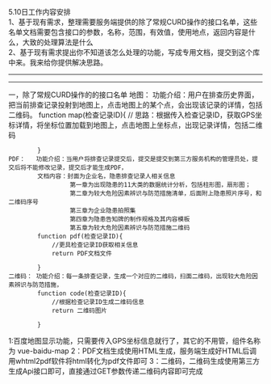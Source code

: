 5.10日工作内容安排  
1、基于现有需求，整理需要服务端提供的除了常规CURD操作的接口名单，这些名单文档需要包含接口的参数，名称，范围，有效值，使用地点，返回内容是什么，大致的处理算法是什么  
2、基于现有需求提出你不知道该怎么处理的功能，写成专用文档，提交到这个库中来。我来给你提供解决思路。  

-----------------------------------------------------------------------------------------------------------------------------------------------
-----------------------------------------------------------------------------------------------------------------------------------------------
一，除了常规CURD操作的的接口名单
    地图：  功能介绍：用户在排查历史界面，把当前排查记录投射到地图上，点击地图上的某个点，会出现该记录的详情，包括二维码。
            function map(检查记录ID){
               // 思路：根据传入检查记录ID，获取GPS坐标详情，将坐标位置加载到地图上，点击地图上坐标点，出现记录详情，包括二维码

            }
    PDF：   功能介绍：当用户将排查记录提交后，提交是提交到第三方服务机构的管理员处，提交后将不能修改记录，提交后才能生成PDF，
            文档内容：封面为企业名，隐患排查记录人相关信息
                     第一章为出现隐患的11大类的数据统计分析，包括柱形图，扇形图；
                     第二章为较大危险因素辨识与防范措施清单，后面附上隐患照片序号，和二维码序号
                     第三章为企业隐患拍照集
                     第四章为隐患告知牌的制作规格及其内容模板
                     第五章为较大危险因素辨识与防范措施二维码
            function pdf(检查记录ID){
                //更具检查记录ID获取相关信息
                return PDF文档文件

            }
    二维码： 功能介绍：每一条排查记录，生成一个对应的二维码，扫面二维码，出现较大危险因素辨识与防范措施，
            function code(检查记录ID){
                //根据检查记录ID生成二维码信息
                return 二维码图片

            }

            
1:百度地图显示功能，只需要传入GPS坐标信息就行了，其它的不用管，组件名称为 vue-baidu-map
2：PDF文档生成使用HTML生成，服务端生成好HTML后调用whtml2pdf软件将html转化为pdf文件即可
3：二维码，二维码生成使用第三方生成Api接口即可，直接通过GET参数传递二维码内容即可完成
